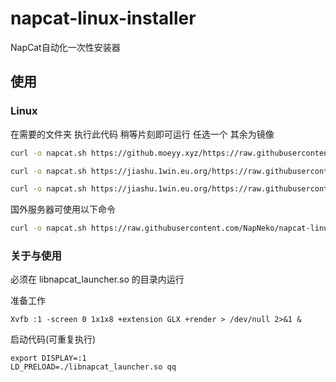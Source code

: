 # napcat-linux-installer
NapCat自动化一次性安装器
## 使用
### Linux
在需要的文件夹 执行此代码 稍等片刻即可运行 任选一个 其余为镜像

```bash
curl -o napcat.sh https://github.moeyy.xyz/https://raw.githubusercontent.com/NapNeko/napcat-linux-installer/refs/heads/main/install.sh && sudo bash napcat.sh
```

```bash
curl -o napcat.sh https://jiashu.1win.eu.org/https://raw.githubusercontent.com/NapNeko/napcat-linux-installer/refs/heads/main/install.sh && sudo bash napcat.sh
```

```bash
curl -o napcat.sh https://jiashu.1win.eu.org/https://raw.githubusercontent.com/NapNeko/napcat-linux-installer/refs/heads/main/install.sh && sudo bash napcat.sh
```

国外服务器可使用以下命令
```bash
curl -o napcat.sh https://raw.githubusercontent.com/NapNeko/napcat-linux-installer/refs/heads/main/install.sh && sudo bash napcat.sh
```
### 关于与使用
必须在 libnapcat_launcher.so 的目录内运行

准备工作
```
Xvfb :1 -screen 0 1x1x8 +extension GLX +render > /dev/null 2>&1 &
```
启动代码(可重复执行)
```
export DISPLAY=:1
LD_PRELOAD=./libnapcat_launcher.so qq
```
